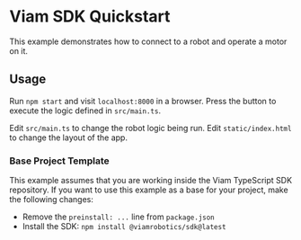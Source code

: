 # Viam SDK Quickstart

This example demonstrates how to connect to a robot and operate a motor on it.

## Usage

Run `npm start` and visit `localhost:8000` in a browser. Press the button to execute the logic defined in `src/main.ts`.

Edit `src/main.ts` to change the robot logic being run. Edit `static/index.html` to change the layout of the app.

### Base Project Template

This example assumes that you are working inside the Viam TypeScript SDK repository. If you want to use this example as a base for your project, make the following changes:

* Remove the `preinstall: ...` line from `package.json`
* Install the SDK: `npm install @viamrobotics/sdk@latest`
